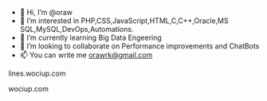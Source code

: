 - 👋 Hi, I’m @oraw
- 👀 I’m interested in PHP,CSS,JavaScript,HTML,C,C++,Oracle,MS SQL,MySQL,DevOps,Automations.
- 🌱 I’m currently learning Big Data Engeering
- 💞️ I’m looking to collaborate on Performance improvements and ChatBots 
- 📫 You can write me orawrk@gmail.com

<!---
oraw/oraw is a ✨ special ✨ repository because its `README.md` (this file) appears on your GitHub profile.
--->

lines.wociup.com


wociup.com
